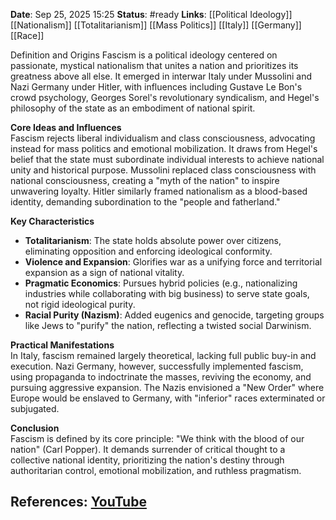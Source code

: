 **Date**: Sep 25, 2025 15:25
**Status**: #ready 
**Links**: [[Political Ideology]] [[Nationalism]] [[Totalitarianism]] [[Mass Politics]] [[Italy]] [[Germany]] [[Race]]

Definition and Origins
Fascism is a political ideology centered on passionate, mystical nationalism that unites a nation and prioritizes its greatness above all else. It emerged in interwar Italy under Mussolini and Nazi Germany under Hitler, with influences including Gustave Le Bon's crowd psychology, Georges Sorel's revolutionary syndicalism, and Hegel's philosophy of the state as an embodiment of national spirit.  

**Core Ideas and Influences**  
Fascism rejects liberal individualism and class consciousness, advocating instead for mass politics and emotional mobilization. It draws from Hegel's belief that the state must subordinate individual interests to achieve national unity and historical purpose. Mussolini replaced class consciousness with national consciousness, creating a "myth of the nation" to inspire unwavering loyalty. Hitler similarly framed nationalism as a blood-based identity, demanding subordination to the "people and fatherland."  

**Key Characteristics**  
- **Totalitarianism**: The state holds absolute power over citizens, eliminating opposition and enforcing ideological conformity.  
- **Violence and Expansion**: Glorifies war as a unifying force and territorial expansion as a sign of national vitality.  
- **Pragmatic Economics**: Pursues hybrid policies (e.g., nationalizing industries while collaborating with big business) to serve state goals, not rigid ideological purity.  
- **Racial Purity (Nazism)**: Added eugenics and genocide, targeting groups like Jews to "purify" the nation, reflecting a twisted social Darwinism.  

**Practical Manifestations**  
In Italy, fascism remained largely theoretical, lacking full public buy-in and execution. Nazi Germany, however, successfully implemented fascism, using propaganda to indoctrinate the masses, reviving the economy, and pursuing aggressive expansion. The Nazis envisioned a "New Order" where Europe would be enslaved to Germany, with "inferior" races exterminated or subjugated.  

**Conclusion**  
Fascism is defined by its core principle: "We think with the blood of our nation" (Carl Popper). It demands surrender of critical thought to a collective national identity, prioritizing the nation's destiny through authoritarian control, emotional mobilization, and ruthless pragmatism.

## References: [YouTube](https://www.youtube.com/watch?v=1T_98uT1IZs)
